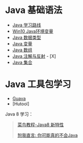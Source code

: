 # Java 基础语法

- [Java 学习路线](/java-base/00.java学习路线.md)
- [Win10 Java环境变量](/java-base/01.win10系统下的java环境.md)
- [Java 数据类型](/java-base/02.Java数据类型.md)
- [Java 变量](/java-base/03.Java变量.md)
- [Java 数组](/java-base/04.Java数组.md)
- [Java 注解与反射](/java-base/05.Java注解与反射.md) - [X]
- [Java 集合](/java-base/06.Java集合.md)

# Java 工具包学习
- [Guava](/java-base/Guava.md)
- [Hutool]

Java 8 学习：

> [菜鸟教程-Java8 新特性](https://www.runoob.com/java/java8-new-features.html) 
>
> [恕我直言: 你可能真的不会Java](https://www.kancloud.cn/hanxt/javacrazy/content) 

